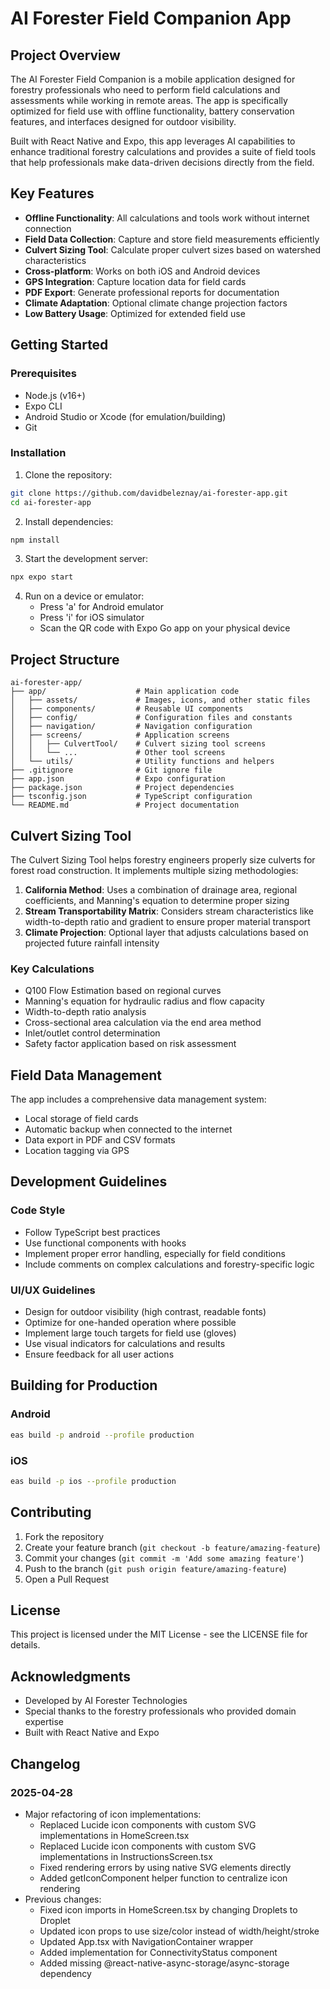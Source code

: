 # AI Forester Field Companion App

## Project Overview

The AI Forester Field Companion is a mobile application designed for forestry professionals who need to perform field calculations and assessments while working in remote areas. The app is specifically optimized for field use with offline functionality, battery conservation features, and interfaces designed for outdoor visibility.

Built with React Native and Expo, this app leverages AI capabilities to enhance traditional forestry calculations and provides a suite of field tools that help professionals make data-driven decisions directly from the field.

## Key Features

- **Offline Functionality**: All calculations and tools work without internet connection
- **Field Data Collection**: Capture and store field measurements efficiently
- **Culvert Sizing Tool**: Calculate proper culvert sizes based on watershed characteristics
- **Cross-platform**: Works on both iOS and Android devices
- **GPS Integration**: Capture location data for field cards
- **PDF Export**: Generate professional reports for documentation
- **Climate Adaptation**: Optional climate change projection factors
- **Low Battery Usage**: Optimized for extended field use

## Getting Started

### Prerequisites

- Node.js (v16+)
- Expo CLI
- Android Studio or Xcode (for emulation/building)
- Git

### Installation

1. Clone the repository:
```bash
git clone https://github.com/davidbeleznay/ai-forester-app.git
cd ai-forester-app
```

2. Install dependencies:
```bash
npm install
```

3. Start the development server:
```bash
npx expo start
```

4. Run on a device or emulator:
   - Press 'a' for Android emulator
   - Press 'i' for iOS simulator
   - Scan the QR code with Expo Go app on your physical device

## Project Structure

```
ai-forester-app/
├── app/                    # Main application code
│   ├── assets/             # Images, icons, and other static files
│   ├── components/         # Reusable UI components
│   ├── config/             # Configuration files and constants
│   ├── navigation/         # Navigation configuration
│   ├── screens/            # Application screens
│   │   ├── CulvertTool/    # Culvert sizing tool screens
│   │   └── ...             # Other tool screens
│   └── utils/              # Utility functions and helpers
├── .gitignore              # Git ignore file
├── app.json                # Expo configuration
├── package.json            # Project dependencies
├── tsconfig.json           # TypeScript configuration
└── README.md               # Project documentation
```

## Culvert Sizing Tool

The Culvert Sizing Tool helps forestry engineers properly size culverts for forest road construction. It implements multiple sizing methodologies:

1. **California Method**: Uses a combination of drainage area, regional coefficients, and Manning's equation to determine proper sizing
2. **Stream Transportability Matrix**: Considers stream characteristics like width-to-depth ratio and gradient to ensure proper material transport
3. **Climate Projection**: Optional layer that adjusts calculations based on projected future rainfall intensity

### Key Calculations

- Q100 Flow Estimation based on regional curves
- Manning's equation for hydraulic radius and flow capacity
- Width-to-depth ratio analysis
- Cross-sectional area calculation via the end area method
- Inlet/outlet control determination
- Safety factor application based on risk assessment

## Field Data Management

The app includes a comprehensive data management system:

- Local storage of field cards
- Automatic backup when connected to the internet
- Data export in PDF and CSV formats
- Location tagging via GPS

## Development Guidelines

### Code Style

- Follow TypeScript best practices
- Use functional components with hooks
- Implement proper error handling, especially for field conditions
- Include comments on complex calculations and forestry-specific logic

### UI/UX Guidelines

- Design for outdoor visibility (high contrast, readable fonts)
- Optimize for one-handed operation where possible
- Implement large touch targets for field use (gloves)
- Use visual indicators for calculations and results
- Ensure feedback for all user actions

## Building for Production

### Android

```bash
eas build -p android --profile production
```

### iOS

```bash
eas build -p ios --profile production
```

## Contributing

1. Fork the repository
2. Create your feature branch (`git checkout -b feature/amazing-feature`)
3. Commit your changes (`git commit -m 'Add some amazing feature'`)
4. Push to the branch (`git push origin feature/amazing-feature`)
5. Open a Pull Request

## License

This project is licensed under the MIT License - see the LICENSE file for details.

## Acknowledgments

- Developed by AI Forester Technologies
- Special thanks to the forestry professionals who provided domain expertise
- Built with React Native and Expo

## Changelog

### 2025-04-28
- Major refactoring of icon implementations:
  - Replaced Lucide icon components with custom SVG implementations in HomeScreen.tsx
  - Replaced Lucide icon components with custom SVG implementations in InstructionsScreen.tsx
  - Fixed rendering errors by using native SVG elements directly
  - Added getIconComponent helper function to centralize icon rendering
- Previous changes:
  - Fixed icon imports in HomeScreen.tsx by changing Droplets to Droplet
  - Updated icon props to use size/color instead of width/height/stroke
  - Updated App.tsx with NavigationContainer wrapper
  - Added implementation for ConnectivityStatus component
  - Added missing @react-native-async-storage/async-storage dependency
